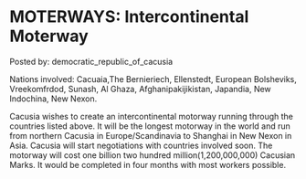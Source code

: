 # MOTERWAYS: Intercontinental Moterway

Posted by: democratic_republic_of_cacusia

Nations involved: Cacuaia,The Bernieriech, Ellenstedt, European Bolsheviks, Vreekomfrdod, Sunash,  Al Ghaza, Afghanipakijikistan, Japandia, New Indochina, New Nexon.

Cacusia wishes to create an intercontinental motorway running through the countries listed above. It will be the longest motorway in the world and run from northern Cacusia in Europe/Scandinavia to Shanghai in New Nexon in Asia. Cacusia will start negotiations with countries involved soon. The motorway will cost one billion two hundred million(1,200,000,000) Cacusian Marks. It would be completed in four months with most workers possible.    